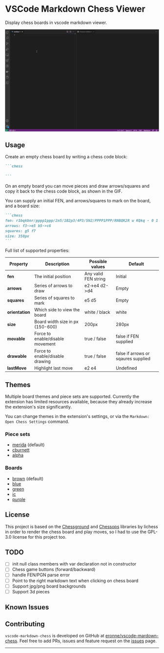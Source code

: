 # VSCode Markdown Chess Viewer

Display chess boards in vscode markdown viewer.

![vscode-markdown-chess demo](./images/demo.gif)

## Usage

Create an empty chess board by writing a chess code block:

````markdown
```chess

```
````

On an empty board you can move pieces and draw arrows/squares and copy it back to the chess code block, as shown in the GIF.

You can supply an initial FEN, and arrows/squares to mark on the board, and a board size:

````markdown
```chess
fen: r1bqkbnr/pppp1ppp/2n5/1B2p3/4P3/5N2/PPPP1PPP/RNBQK2R w KQkq - 0 1
arrows: f3->e5 b5->c6
squares: g5 f7
size: 350px
```
````

Full list of supported properties:

| **Property**    | **Description**                  | **Possible values**  | **Default**                         |
| --------------- | -------------------------------- | -------------------- | ----------------------------------- |
| **fen**         | The initial position             | Any valid FEN string | Initial                             |
| **arrows**      | Series of arrows to draw         | e2->e4 d2->d4        | Empty                               |
| **squares**     | Series of squares to mark        | e5 d5                | Empty                               |
| **orientation** | Which side to view the board     | white / black        | white                               |
| **size**        | Board width size in px (150-600) | 200px                | 280px                               |
| **movable**     | Force to enable/disable movement | true / false         | false if FEN supplied               |
| **drawable**    | Force to enable/disable drawing  | true / false         | false if arrows or sqaures supplied |
| **lastMove**    | Highlight last move              | e2 e4                | Undefined                           |

## Themes

Multiple board themes and piece sets are supported. Currently the extension has limited resources available, because they already increase the extension's size significantly.

You can change themes in the extension's settings, or via the `Markdown: Open Chess Settings` command.

### Piece sets

- [merida](https://github.com/lichess-org/lila/blob/master/public/piece/merida/bK.svg) (default)
- [cburnett](https://github.com/lichess-org/lila/blob/master/public/piece/cburnett/bK.svg)
- [alpha](https://github.com/lichess-org/lila/blob/master/public/piece/alpha/bK.svg)

### Boards

- [brown](https://github.com/lichess-org/lila/blob/master/public/images/board/svg/brown.svg) (default)
- [blue](https://github.com/lichess-org/lila/blob/master/public/images/board/svg/blue.svg)
- [green](https://github.com/lichess-org/lila/blob/master/public/images/board/svg/green.svg)
- [ic](https://github.com/lichess-org/lila/blob/master/public/images/board/svg/ic.svg)
- [purple](https://github.com/lichess-org/lila/blob/master/public/images/board/svg/purple.svg)

## License

This project is based on the [Chessground](https://github.com/lichess-org/chessground) and [Chessops](https://github.com/niklasf/chessops) libraries by lichess in order to render the chess board and play moves, so I had to use the GPL-3.0 license for this project too.

## TODO

- [ ] init null class members with var declaration not in constructor
- [ ] Chess game buttons (forward/backward)
- [ ] handle FEN/PGN parse error
- [ ] Point to the right markdown text when clicking on chess board
- [ ] Support jpg/png board backgrounds
- [ ] Support 3d pieces

## Known Issues

## Contributing

`vscode-markdown-chess` is developed on GitHub at [eronne/vscode-mardown-chess](https://github.com/eronnen/vscode-markdown-chess). Feel free to add PRs, issues and feature request on the [issues](https://github.com/eronnen/vscode-markdown-chess/issues) page.

---
